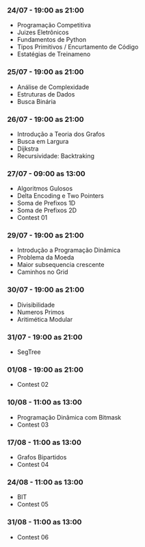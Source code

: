 ### 24/07 - 19:00 as 21:00
* Programação Competitiva
* Juizes Eletrônicos
* Fundamentos de Python
* Tipos Primitivos / Encurtamento de Código
* Estatégias de Treinameno

### 25/07 - 19:00 as 21:00
* Análise de Complexidade
* Estruturas de Dados
* Busca Binária

### 26/07 - 19:00 as 21:00
* Introdução a Teoria dos Grafos
* Busca em Largura
* Dijkstra
* Recursividade: Backtraking
  
### 27/07 - 09:00 as 13:00
* Algoritmos Gulosos
* Delta Encoding e Two Pointers
* Soma de Prefixos 1D
* Soma de Prefixos 2D
* Contest 01

### 29/07 - 19:00 as 21:00
* Introdução a Programação Dinâmica
* Problema da Moeda
* Maior subsequencia crescente
* Caminhos no Grid

### 30/07 - 19:00 as 21:00
* Divisibilidade
* Numeros Primos
* Aritimética Modular

### 31/07 - 19:00 as 21:00
* SegTree

### 01/08 - 19:00 as 21:00
* Contest 02

### 10/08 - 11:00 as 13:00
* Programação Dinâmica com Bitmask
* Contest 03

### 17/08 - 11:00 as 13:00
* Grafos Bipartidos
* Contest 04

### 24/08 - 11:00 as 13:00
* BIT
* Contest 05

### 31/08 - 11:00 as 13:00
* Contest 06
	

